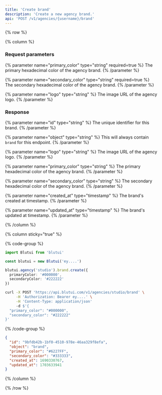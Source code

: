 ```yaml
---
title: 'Create brand'
description: 'Create a new agency brand.'
api: 'POST /v1/agencies/{username}/brand'
---
```


{% row %}

{% column %}
### Request parameters

{% parameter name="primary_color" type="string" required=true %}
The primary hexadecimal color of the agency brand.
{% /parameter %}

{% parameter name="secondary_color" type="string" required=true %}
The secondary hexadecimal color of the agency brand.
{% /parameter %}

{% parameter name="logo" type="string" %}
The image URL of the agency logo.
{% /parameter %}

### Response

{% parameter name="id" type="string" %}
The unique identifier for this brand.
{% /parameter %}

{% parameter name="object" type="string" %}
This will always contain `brand` for this endpoint.
{% /parameter %}

{% parameter name="logo" type="string" %}
The image URL of the agency logo.
{% /parameter %}

{% parameter name="primary_color" type="string" %}
The primary hexadecimal color of the agency brand.
{% /parameter %}

{% parameter name="secondary_color" type="string" %}
The secondary hexadecimal color of the agency brand.
{% /parameter %}

{% parameter name="created_at" type="timestamp" %}
The brand's created at timestamp.
{% /parameter %}

{% parameter name="updated_at" type="timestamp" %}
The brand's updated at timestamp.
{% /parameter %}

{% /column %}

{% column sticky="true" %}

{% code-group %}

```ts {% process=false filename="Node.js" %}
import Blutui from 'blutui'

const blutui = new Blutui('ey....')

blutui.agency('studio').brand.create({
  primaryColor: '#000000',
  secondaryColor: '#222222'
})
```

```bash {% process=false filename="cURL" %}
curl -X POST 'https://api.blutui.com/v1/agencies/studio/brand' \
     -H 'Authorization: Bearer ey....' \
     -H 'Content-Type: application/json'
     -d $'{
  "primary_color": "#000000",
  "secondary_color": "#222222"
}'
```

{% /code-group %}

```json {% process=false filename="Response" %}
{
  "id": "9bfdb42b-1bf0-4510-978e-46aa329f8efa",
  "object": "brand",
  "primary_color": "#6227FF",
  "secondary_color": "#333333",
  "created_at": 1690330767,
  "updated_at": 1703633941
}
```

{% /column %}

{% /row %}
